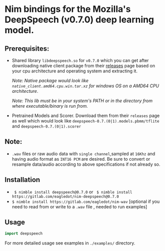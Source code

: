 # Nim bindings for the Mozilla's DeepSpeech (v0.7.0) deep learning model.

## Prerequisites:
* Shared library ``libdeepspeech.so`` for ``v0.7.0`` which you can get after downloading native client package from their [releases](https://github.com/mozilla/DeepSpeech/releases/tag/v0.7.1) page based on your cpu architecture and operating system and extracting it.  

    _Note: Native package would  look like ``native_client.amd64.cpu.win.tar.xz`` for windows OS on a AMD64 CPU architecture_.

    _Note: This lib must be in your system's PATH or in the directory from where executable/binary is run from._

* Pretrained Models and Scorer.
    Download them from their `releases` page as well which would look  like ``deepspeech-0.7.(0|1).models.pbmm/tflite`` and ``deepspeech-0.7.(0|1).scorer``

## Note:

*   ``.wav`` files or raw audio data with ``single channel``,sampled at ``16Khz`` and having audio format as ``INT16 PCM`` are                  desired. Be sure to convert or resample data/audio according to above specifications if not already so.

## Installation
*  ``` $ nimble install deepspeech@0.7.0```  or   ``` $ nimble install https://gitlab.com/eagledot/nim-deepspeech@0.7.0```
*  ``` $ nimble install https://gitlab.com/eagledot/nim-wav ```   [optional if you need to read from or write to a ``.wav`` file , needed to run examples]

## Usage
``` nim
import deepspeech
```

For more detailed usage see examples in ``./examples/`` directory.

